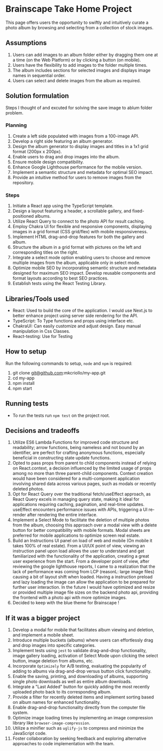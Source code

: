 # Brainscape Take Home Project

This page offers users the opportunity to swiftly and intuitively curate a photo album by browsing and selecting from a collection of stock images.

## Assumptions

1. Users can add images to an album folder either by dragging them one at a time (on the Web Platform) or by clicking a button (on mobile).
2. Users have the flexibility to add images to the folder multiple times.
3. The album includes sections for selected images and displays image names in sequential order.
4. Users can select and delete images from the album as required.

## Solution formulation

Steps I thought of and excuted for solving the save image to ablum folder problem.

### Planning

1. Create a left side populated with images from a 100-image API.
2. Develop a right side featuring an album generator.
3. Design the album generator to display images and titles in a 1x1 grid format (200px x 200px).
4. Enable users to drag and drop images into the album.
5. Ensure mobile design compatibility.
6. Enhance Google Lighthouse performance for the mobile version.
7. Implement a semantic structure and metadata for optimal SEO impact.
8. Provide an intuitive method for users to remove images from the repository.

### Steps

1. Initiate a React app using the TypeScript template.
2. Design a layout featuring a header, a scrollable gallery, and fixed-positioned albums.
3. Utilize React Query to connect to the photo API for result caching.
4. Employ Chakra UI for flexible and responsive components, displaying images in a grid format (CSS grid/flex) with mobile responsiveness.
5. Implement HTML drag-and-drop features for both the gallery and album.
6. Structure the album in a grid format with pictures on the left and corresponding titles on the right.
7. Integrate a select mode option enabling users to choose and remove multiple images from the album, applicable only in select mode.
8. Optimize mobile SEO by incorporating semantic structure and metadata designed for maximum SEO impact. Develop reusable components and format layouts according to best SEO practices.
9. Establish tests using the React Testing Library.


## Libraries/Tools used

* React: Used to build the core of the application. I would use Next.js to better enhance project using server side rendering for the API.
* TypeScript: To Type functions and props using interface etc.
* ChakraUI: Can easily customize and adjust design. Easy manual manipulation in Css Classes.
* React-testing: Use for Testing

## How to setup

Run the following commands to setup, `node` and `npm` is required:

1) git clone git@github.com:mkcriollo/my-app.git
2) cd my-app
3) npm install
4) npm start 

## Running tests

* To run the tests run `npm test` on the project root.

## Decisions and tradeoffs

1) Utilize ES6 Lambda Functions for improved code structure and readability; arrow functions, being nameless and not bound by an identifier, are perfect for crafting anonymous functions, especially beneficial in constructing state update functions.
2) Opted to pass props from parent to child components instead of relying on React.context, a decision influenced by the limited usage of props among no more than three parent-child components. Context creation would have been considered for a multi-component application involving shared data across various pages, such as modals or recently deleted photos.
3) Opt for React Query over the traditional fetch/useEffect approach, as React Query excels in managing query state, making it ideal for applications requiring caching, pagination, and real-time updates. useEffect encounters performance issues with APIs, triggering a UI re-render after rendering the entire interface.
4) Implement a Select Mode to facilitate the deletion of multiple photos from the album, choosing this approach over a modal view with a delete button for better compatibility with mobile formats. Modal sheets are preferred for mobile applications to optimize screen real estate.
5) Build an Instructions UI panel on load of web and mobile (On mobile it takes 100% of real estate). From a UI/UX point of view, viewing an instruction panel upon load allows the user to understand and get familiarized with the functionality of the application, creating a great user experience from the start. From a developer point of view, after reviewing the google lighthouse reports, I came to a realization that the lack of performance was coming from LCP (reasonL: large image files) causing a bit of layout shift when loaded. Having a instruction preload and lazy loading the image can allow the application to be prepared for further user interaction. In the future I would have optimized and resize or provided multiple image file sizes on the backend photo api, providing the frontend with a photo api with more optimize images.
6) Decided to keep with the blue theme for Brainscape !

## If it was a bigger project

1) Develop a modal for mobile that facilitates album viewing and deletion, and implement a mobile sheet.
2) Introduce multiple buckets (albums) where users can effortlessly drag and drop images into specific categories.
3) Implement tests using `jest` to validate drag-and-drop functionality, image gallery loading, activation of Select Mode upon clicking the select button, image deletion from albums, etc.
4) Incorporate `Optimizely` for A/B testing, evaluating the popularity of adding to albums via drag-and-drop versus button click functionality.
5) Enable the saving, printing, and downloading of albums, supporting single photo downloads as well as entire album downloads.
6) Integrate a "Last Added" button for quickly adding the most recently uploaded photo back to its corresponding album.
7) Provide a filter for recently deleted items and implement sorting based on album names for enhanced functionality.
8) Enable drag-and-drop functionality directly from the computer file system.
9) Optimize image loading times by implementing an image compression library like `browser-image-compression`.
10) Utilize a minifier such as `uglify-js` to compress and minimize the JavaScript code.
11) Foster collaboration by seeking feedback and exploring alternative approaches to code implementation with the team.

